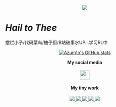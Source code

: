 <p align="center">
<img src="https://capsule-render.vercel.app/api?type=waving&color=timeGradient&height=300&&section=header&text=Ciallo～✨&fontSize=90&fontAlign=50&fontAlignY=30&desc=💖&descAlign=50&descSize=30&descAlignY=60&animation=twinkling" />
</p>

# *Hail to Thee*  
摆烂小子/代码菜鸟/柚子厨/B站破事水UP...学习RL中
<br>

<div align="center">
    <a href="https://github.com/anuraghazra/github-readme-stats">
        <img src="https://github-readme-stats.vercel.app/api?username=Azum1o" alt="Azum1o's GitHub stats">
    </a>
</div>

<p align="center">
<strong>My social media</strong>
<br><br>
<a href="https://space.bilibili.com/177644749" target="_blank" alt="Bilibili" title="Bilibili">
    <img src="https://user-images.githubusercontent.com/29084184/166415345-91925d37-c66f-448f-8d75-c8355fe0b692.png" width="30px"/>
  </a>
<br><br>
<strong>My tiny work</strong>
<br><br>
<a href="https://github.com/Azum1o">
    <img src="https://badges.strrl.dev/visits/Azum1o/Azum1o?style=flat-square&color=black&logo=github">
  </a>
  <a href="https://github.com/Azum1o">
    <img src="https://badges.strrl.dev/years/Azum1o?style=flat-square&color=black&logo=github">
  </a>
  <a href="https://github.com/Azum1o?tab=repositories">
    <img src="https://badges.strrl.dev/repos/Azum1o?style=flat-square&color=black&logo=github">
  </a>
  <a href="https://gist.github.com/Azum1o">
    <img src="https://badges.strrl.dev/gists/Azum1o?style=flat-square&color=black&logo=github">
  </a>
  <a href="https://github.com/Azum1o">
    <img src="https://badges.strrl.dev/commits/monthly/Azum1o?style=flat-square&color=black&logo=github">
  </a>
</p>
 


<!--
**Azum1o/Azum1o** is a ✨ _special_ ✨ repository because its `README.md` (this file) appears on your GitHub profile.


